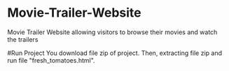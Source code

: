# Movie-Trailer-Website
Movie Trailer Website allowing visitors to browse their movies and watch the trailers

#Run Project
You download file zip of project. Then, extracting file zip and run file "fresh_tomatoes.html".
